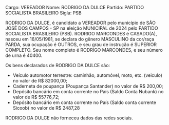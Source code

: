 Cargo: VEREADOR
Nome: RODRIGO DA DULCE
Partido: PARTIDO SOCIALISTA BRASILEIRO
Sigla: PSB

RODRIGO DA DULCE, é candidato a VEREADOR pelo município de SÃO JOSÉ DOS CAMPOS - SP na eleição MUNICIPAL de 2024 pelo PARTIDO SOCIALISTA BRASILEIRO (PSB).
RODRIGO MARCONDES é CASADO(A), nasceu em 16/05/1981, se declara do gênero MASCULINO da cor/raça PARDA, sua ocupação é OUTROS, e seu grau de instrução é SUPERIOR COMPLETO.
Seu nome completo é RODRIGO MARCONDES, e seu número de urna é 40400.

Os bens declarados de RODRIGO DA DULCE são: 
- Veículo automotor terrestre: caminhão, automóvel, moto, etc. (veiculo) no valor de R$ 82000,00;
- Caderneta de poupança (Poupança Santander) no valor de R$ 200,00;
- Depósito bancário em conta corrente no País (Saldo Conta Nubank) no valor de R$ 55776,72;
- Depósito bancário em conta corrente no País (Saldo conta corrente Sicoob) no valor de R$ 2487,28

RODRIGO DA DULCE não forneceu dados das redes sociais.